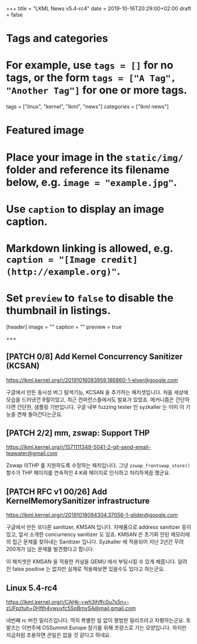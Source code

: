 +++
title = "LKML News v5.4-rc4"
date = 2019-10-16T20:29:00+02:00
draft = false

# Tags and categories
# For example, use `tags = []` for no tags, or the form `tags = ["A Tag", "Another Tag"]` for one or more tags.
tags = ["linux", "kernel", "lkml", "news"]
categories = ["lkml news"]

# Featured image
# Place your image in the `static/img/` folder and reference its filename below, e.g. `image = "example.jpg"`.
# Use `caption` to display an image caption.
#   Markdown linking is allowed, e.g. `caption = "[Image credit](http://example.org)"`.
# Set `preview` to `false` to disable the thumbnail in listings.
[header]
image = ""
caption = ""
preview = true

+++

[PATCH 0/8] Add Kernel Concurrency Sanitizer (KCSAN)
----------------------------------------------------

https://lkml.kernel.org/r/20191016083959.186860-1-elver@google.com

구글에서 만든 동시성 버그 탐색기능, KCSAN 을 추가하는 패치셋입니다.
처음 세상에 모습을 드러낸건 9월이었고, 최근 컨퍼런스들에서도 발표가 있었죠.
메커니즘은 간단하다면 간단한, 샘플링 기반입니다.
구글 내부 fuzzing tester 인 syzkaller 는 이미 이 기능을 켠채 돌아간다는군요.


[PATCH 2/2] mm, zswap: Support THP
----------------------------------

https://lkml.kernel.org/r/1571111349-5041-2-git-send-email-teawater@gmail.com

Zswap 이THP 를 지원하도록 수정하는 패치입니다.  그냥 `zswap_frontswap_store()`
함수가 THP 페이지를 연속적인 4 KiB 페이지로 인식하고 처리하게끔 했군요.


[PATCH RFC v1 00/26] Add KernelMemorySanitizer infrastructure
-------------------------------------------------------------

https://lkml.kernel.org/r/20191018094304.37056-1-glider@google.com

구글에서 만든 또다른 sanitizer, KMSAN 입니다.  자매품으로 address sanitizer
등이 있고, 앞서 소개한 concurrency sanitizer 도 있죠.  KMSAN 은 초기화 안된
메모리에의 접근 문제를 찾아내는 Sanitizer 입니다.
Syzkaller 에 적용되어 지난 2년간 무려 200개가 넘는 문제를 발견했다고 합니다.

이 패치셋은 KMSAN 을 적용한 커널을 QEMU 에서 부팅시킬 수 있게 해줍니다.
알려진 false positive 는 없지만 실제로 적용해보면 있을수도 있다고 하는군요.


Linux 5.4-rc4
-------------

https://lkml.kernel.org/r/CAHk-=wh3jhffc0u7s5n=-zUFpztuh+0Hfth4vwuyfc5SpBmvSA@mail.gmail.com

네번째 rc 버전 릴리즈입니다.  딱히 특별한 일 없이 평범한 릴리즈라고
자평하는군요.  토발즈는 이번주에 OSSummit Europe 참가를 위해 프랑스로 가는
모양입니다.  하지만 지금처럼 조용하면 큰일은 없을 것 같다고 하네요.
